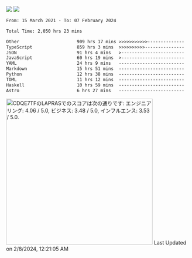 <div>
  <img src="https://github-readme-stats.vercel.app/api?username=naporin0624&count_private=true&show_icons=true" />
  <img src="https://github-readme-stats.vercel.app/api/top-langs/?username=naporin0624&layout=compact&hide=css" />
  <!--START_SECTION:waka-->

```txt
From: 15 March 2021 - To: 07 February 2024

Total Time: 2,050 hrs 23 mins

Other                      909 hrs 17 mins >>>>>>>>>>>--------------   44.35 %
TypeScript                 859 hrs 3 mins  >>>>>>>>>>---------------   41.90 %
JSON                       91 hrs 4 mins   >------------------------   04.44 %
JavaScript                 60 hrs 19 mins  >------------------------   02.94 %
YAML                       24 hrs 9 mins   -------------------------   01.18 %
Markdown                   15 hrs 51 mins  -------------------------   00.77 %
Python                     12 hrs 38 mins  -------------------------   00.62 %
TOML                       11 hrs 12 mins  -------------------------   00.55 %
Haskell                    10 hrs 59 mins  -------------------------   00.54 %
Astro                      6 hrs 27 mins   -------------------------   00.31 %
```

<!--END_SECTION:waka-->
  
  <!--START_SECTION:lapras-card-->
<p ><a href="https://lapras.com/public/CDQE7TF" target="_blank" rel="noopener noreferrer"><img alt="CDQE7TFのLAPRASでのスコアは次の通りです: エンジニアリング: 4.06 / 5.0, ビジネス: 3.48 / 5.0, インフルエンス: 3.53 / 5.0." src="https://lapras-card-generator.vercel.app/api/svg?e=4.06&b=3.48&i=3.53&b1=%23232323&b2=%236d6d6d&i1=%23212121&i2=%23818181&l=ja" width="400" ></a>  
Last Updated on 2/8/2024, 12:21:05 AM</p>
<!--END_SECTION:lapras-card-->
</div>
